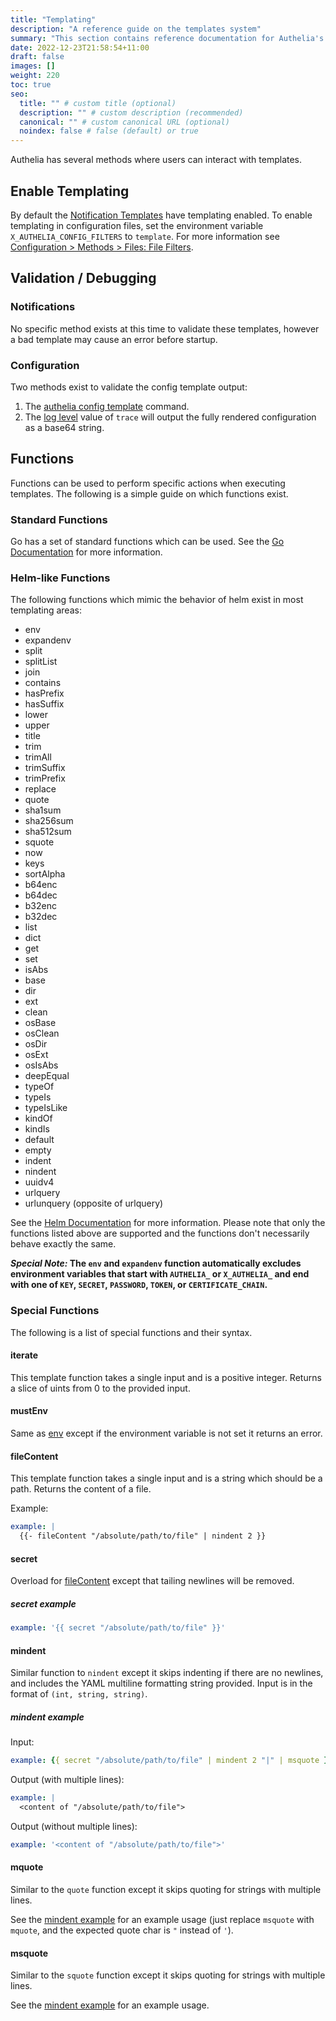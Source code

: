 ```yaml
---
title: "Templating"
description: "A reference guide on the templates system"
summary: "This section contains reference documentation for Authelia's templating capabilities."
date: 2022-12-23T21:58:54+11:00
draft: false
images: []
weight: 220
toc: true
seo:
  title: "" # custom title (optional)
  description: "" # custom description (recommended)
  canonical: "" # custom canonical URL (optional)
  noindex: false # false (default) or true
---
```


Authelia has several methods where users can interact with templates.

## Enable Templating

By default the [Notification Templates](./notification-templates.md) have templating enabled. To enable templating in configuration files, set the environment variable `X_AUTHELIA_CONFIG_FILTERS` to `template`. For more information see
[Configuration > Methods > Files: File Filters](../../configuration/methods/files.md#file-filters).

## Validation / Debugging

### Notifications

No specific method exists at this time to validate these templates, however a bad template may cause an error before
startup.

### Configuration

Two methods exist to validate the config template output:

1. The [authelia config template](../cli/authelia/authelia_config_template.md) command.
2. The [log level](../../configuration/miscellaneous/logging.md#level) value of `trace` will output the fully rendered
   configuration as a base64 string.

## Functions

Functions can be used to perform specific actions when executing templates. The following is a simple guide on which
functions exist.

### Standard Functions

Go has a set of standard functions which can be used. See the [Go Documentation](https://pkg.go.dev/text/template#hdr-Functions)
for more information.

### Helm-like Functions

The following functions which mimic the behavior of helm exist in most templating areas:

- env
- expandenv
- split
- splitList
- join
- contains
- hasPrefix
- hasSuffix
- lower
- upper
- title
- trim
- trimAll
- trimSuffix
- trimPrefix
- replace
- quote
- sha1sum
- sha256sum
- sha512sum
- squote
- now
- keys
- sortAlpha
- b64enc
- b64dec
- b32enc
- b32dec
- list
- dict
- get
- set
- isAbs
- base
- dir
- ext
- clean
- osBase
- osClean
- osDir
- osExt
- osIsAbs
- deepEqual
- typeOf
- typeIs
- typeIsLike
- kindOf
- kindIs
- default
- empty
- indent
- nindent
- uuidv4
- urlquery
- urlunquery (opposite of urlquery)

See the [Helm Documentation](https://helm.sh/docs/chart_template_guide/function_list/) for more information. Please
note that only the functions listed above are supported and the functions don't necessarily behave exactly the same.

__*Special Note:* The `env` and `expandenv` function automatically excludes environment variables that start with
`AUTHELIA_` or `X_AUTHELIA_` and end with one of `KEY`, `SECRET`, `PASSWORD`, `TOKEN`, or `CERTIFICATE_CHAIN`.__

### Special Functions

The following is a list of special functions and their syntax.

#### iterate

This template function takes a single input and is a positive integer. Returns a slice of uints from 0 to the provided
input.

#### mustEnv

Same as [env](#env) except if the environment variable is not set it returns an error.

#### fileContent

This template function takes a single input and is a string which should be a path. Returns the content of a file.

Example:

```yaml
example: |
  {{- fileContent "/absolute/path/to/file" | nindent 2 }}
```

#### secret

Overload for [fileContent](#filecontent) except that tailing newlines will be removed.

##### secret example

```yaml
example: '{{ secret "/absolute/path/to/file" }}'
```

#### mindent

Similar function to `nindent` except it skips indenting if there are no newlines, and includes the YAML multiline
formatting string provided. Input is in the format of `(int, string, string)`.

##### mindent example

Input:

```yaml
example: {{ secret "/absolute/path/to/file" | mindent 2 "|" | msquote }}
```

Output (with multiple lines):

```yaml
example: |
  <content of "/absolute/path/to/file">
```

Output (without multiple lines):

```yaml
example: '<content of "/absolute/path/to/file">'
```

#### mquote

Similar to the `quote` function except it skips quoting for strings with multiple lines.

See the [mindent example](#mindent-example) for an example usage (just replace `msquote` with `mquote`, and the expected
quote char is `"` instead of `'`).

#### msquote

Similar to the `squote` function except it skips quoting for strings with multiple lines.

See the [mindent example](#mindent-example) for an example usage.
